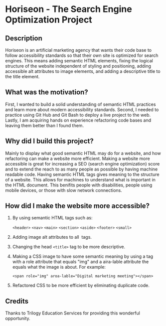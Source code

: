 # Horiseon - The Search Engine Optimization Project

## Description
Horiseon is an artificial marketing agency that wants their code base to follow accessibility standards so that their own site is optimized for search engines. This means adding semantic HTML elements, fixing the logical structure of the website independent of styling and positioning, adding accessible alt attributes to image elements, and adding a descriptive title to the title element.

## What was the motivation?
First, I wanted to build a solid understanding of semantic HTML practices and learn more about modern accessibility standards.
Second, I needed to practice using Git Hub and Git Bash to deploy a live project to the web.
Lastly, I am acquiring hands on experience refactoring code bases and leaving them better than I found them.

## Why did I build this project?
Mainly to display what good semantic HTML may do for a website, and how refactoring can make a website more efficient. Making a website more accessible is great for increasing a SEO (search engine optimization) score and to extend the reach to as many people as possible by having machine readable code. Having semantic HTML tags gives meaning to the structure of a website. This allows for machines to understand what is important in the HTML document. This benifits people with disabilities, people using mobile devices, or those with slow network connections. 

## How did I make the website more accessible?
1. By using semantic HTML tags such as:

    `<header>`
    `<nav>`
    `<main>`
    `<section>`
    `<aside>`
    `<footer>`
    `<small>`

2. Adding image alt attributes to all <img> tags.

3. Changing the head `<title>` tag to be more descriptive.
  
4. Making a CSS image to have some semantic meaning by using a <span> tag with a role attribute that equals "img" and a aira-lable attribute the equals what the image is about. For example:
 
    `<span role="img" aroa-lable="Digital marketing meeting"></span>`

5. Refactored CSS to be more efficient by eliminating duplicate code.

## Credits

Thanks to Trilogy Education Services for providing this wonderful opportunity.







